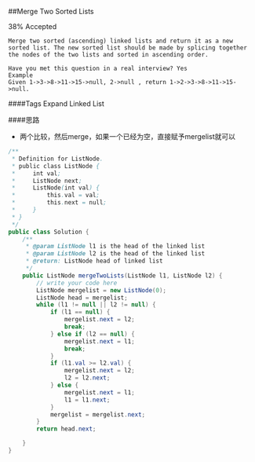 ##Merge Two Sorted Lists

38% Accepted

	Merge two sorted (ascending) linked lists and return it as a new sorted list. The new sorted list should be made by splicing together the nodes of the two lists and sorted in ascending order.

	Have you met this question in a real interview? Yes
	Example
	Given 1->3->8->11->15->null, 2->null , return 1->2->3->8->11->15->null.

####Tags Expand
Linked List

####思路
- 两个比较，然后merge，如果一个已经为空，直接赋予mergelist就可以

```java
/**
 * Definition for ListNode.
 * public class ListNode {
 *     int val;
 *     ListNode next;
 *     ListNode(int val) {
 *         this.val = val;
 *         this.next = null;
 *     }
 * }
 */
public class Solution {
    /**
     * @param ListNode l1 is the head of the linked list
     * @param ListNode l2 is the head of the linked list
     * @return: ListNode head of linked list
     */
    public ListNode mergeTwoLists(ListNode l1, ListNode l2) {
        // write your code here
        ListNode mergelist = new ListNode(0);
        ListNode head = mergelist;
        while (l1 != null || l2 != null) {
            if (l1 == null) {
                mergelist.next = l2;
                break;
            } else if (l2 == null) {
                mergelist.next = l1;
                break;
            }
            if (l1.val >= l2.val) {
                mergelist.next = l2;
                l2 = l2.next;
            } else {
                mergelist.next = l1;
                l1 = l1.next;
            }
            mergelist = mergelist.next;
        }
        return head.next;

    }
}

```
